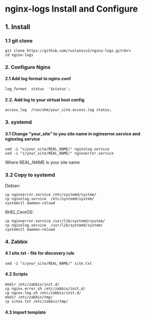# nginx-logs  Install and Configure

## 1. Install 

### 1.1 git clone 

```
git clone https://github.com/ruslansvs2/nginx-logs.git<br>
cd nginx-logs
```

### 2. Configure Nginx 
#### 2.1 Add log format to nginx.conf

```
log_format  status  '$status';
```

#### 2.2. Add log to your virtual host config 

```
access_log  /run/shm/your_site.access.log status;
```

### 3. systemd

#### 3.1 Change "your_site" to you site name in nginxerror.service and nginxlog.service

```
sed -i "s/your_site/REAL_NAME/" nginxlog.service  
sed -i "s/your_site/REAL_NAME/" nginxerror.service
```

Where REAL_NAME is your site name

### 3.2 Copy to systemd 

Debian: 

```
cp nginxerror.service /etc/systemd/system/
cp nginxlog.service  /etc/systemd/system/
systemctl daemon-reload 
```

RHEL,CentOS:

```
cp nginxerror.service /usr/lib/systemd/system/
cp nginxlog.service  /usr/lib/systemd/system/ 
systemctl daemon-reload 
```

### 4. Zabbix 

#### 4.1 site.txt - file for discovery rule 

```
sed -i "s/your_site/REAL_NAME/" site.txt 
```

#### 4.2 Scripts <br>

```
mkdir /etc/zabbix/init.d/
cp nginx.error.sh /etc/zabbix/init.d/
cp nginx.log.sh /etc/zabbix/init.d/ 
mkdir /etc/zabbix/tmp/ 
cp sites.txt /etc/zabbix/tmp/
```

#### 4.3 Import template 

